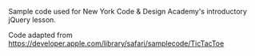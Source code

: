 Sample code used for New York Code & Design Academy's introductory jQuery lesson.

Code adapted from https://developer.apple.com/library/safari/samplecode/TicTacToe
